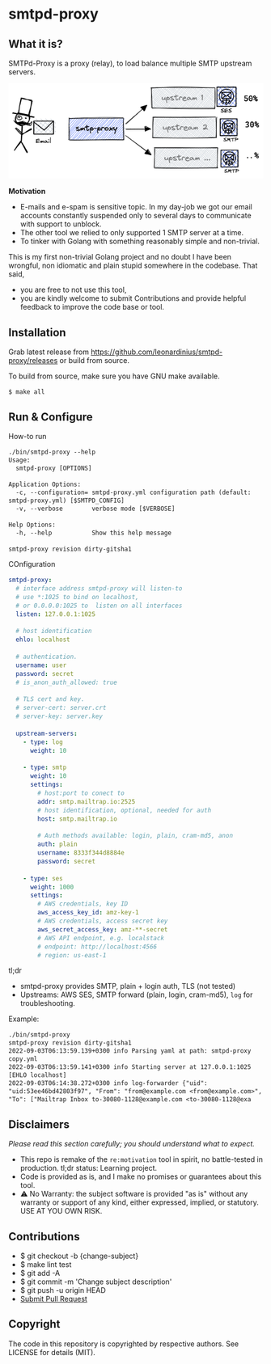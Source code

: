 # smtpd-proxy

## What it is?

SMTPd-Proxy is a proxy (relay), to load balance multiple SMTP upstream servers.

![what it is](docs/what-it-is.png)

**Motivation** 
- E-mails and e-spam is sensitive topic. In my day-job we got our email accounts constantly suspended only to several days to communicate with support to unblock.
- The other tool we relied to only supported 1 SMTP server at a time. 
- To tinker with Golang with something reasonably simple and non-trivial.

This is my first non-trivial Golang project and no doubt I have been wrongful, non idiomatic and plain stupid somewhere in the codebase. That said,
- you are free to not use this tool, 
- you are kindly welcome to submit Contributions and provide helpful feedback to improve the code base or tool.

## Installation

Grab latest release from https://github.com/leonardinius/smtpd-proxy/releases or build from source.

To build from source, make sure you have GNU make available.
```shell
$ make all 
```

## Run & Configure

How-to run 
```
./bin/smtpd-proxy --help
Usage:
  smtpd-proxy [OPTIONS]

Application Options:
  -c, --configuration= smtpd-proxy.yml configuration path (default: smtpd-proxy.yml) [$SMTPD_CONFIG]
  -v, --verbose        verbose mode [$VERBOSE]

Help Options:
  -h, --help           Show this help message

smtpd-proxy revision dirty-gitsha1
```

COnfiguration

```yaml
smtpd-proxy:
  # interface address smtpd-proxy will listen-to
  # use *:1025 to bind on localhost, 
  # or 0.0.0.0:1025 to  listen on all interfaces
  listen: 127.0.0.1:1025 
  
  # host identification
  ehlo: localhost

  # authentication.
  username: user
  password: secret
  # is_anon_auth_allowed: true

  # TLS cert and key.
  # server-cert: server.crt
  # server-key: server.key

  upstream-servers:
    - type: log
      weight: 10
    
    - type: smtp
      weight: 10
      settings:
        # host:port to conect to 
        addr: smtp.mailtrap.io:2525
        # host identification, optional, needed for auth
        host: smtp.mailtrap.io
        
        # Auth methods available: login, plain, cram-md5, anon
        auth: plain
        username: 8333f344d8884e
        password: secret

    - type: ses
      weight: 1000
      settings:
        # AWS credentials, key ID
        aws_access_key_id: amz-key-1
        # AWS credentials, access secret key
        aws_secret_access_key: amz-**-secret
        # AWS API endpoint, e.g. localstack 
        # endpoint: http://localhost:4566
        # region: us-east-1
```

tl;dr 
- smtpd-proxy provides SMTP, plain + login auth, TLS (not tested)
- Upstreams: AWS SES, SMTP forward (plain, login, cram-md5), `log` for troubleshooting.

Example:
```shell
./bin/smtpd-proxy
smtpd-proxy revision dirty-gitsha1
2022-09-03T06:13:59.139+0300 info Parsing yaml at path: smtpd-proxy copy.yml
2022-09-03T06:13:59.141+0300 info Starting server at 127.0.0.1:1025 [EHLO localhost]
2022-09-03T06:14:38.272+0300 info log-forwarder {"uid": "uid:53ee46bd42803f97", "From": "from@example.com <from@example.com>", "To": ["Mailtrap Inbox to-30080-1128@example.com <to-30080-1128@exa
```

## Disclaimers

_Please read this section carefully; you should understand what to expect._
- This repo is remake of the `re:motivation` tool in spirit, no battle-tested in production. tl;dr status: Learning project.
- Code is provided as is, and I make no promises or guarantees about this tool.
- ⚠️ No Warranty: the subject software is provided "as is" without any warranty or support of any kind, either expressed, implied, or statutory. USE AT YOU OWN RISK.

## Contributions

- $ git checkout -b {change-subject}
- $ make lint test
- $ git add -A 
- $ git commit -m 'Change subject description'
- $ git push -u origin HEAD
- [Submit Pull Request](https://help.github.com/articles/about-pull-requests/)

## Copyright

The code in this repository is copyrighted by respective authors. See LICENSE for details (MIT).